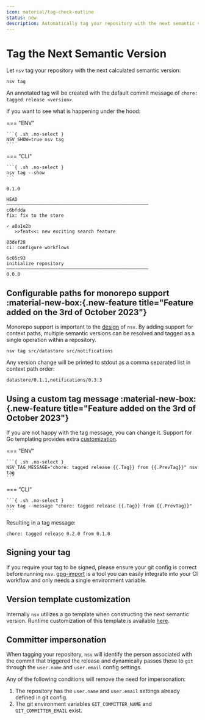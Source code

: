 ```yaml
---
icon: material/tag-check-outline
status: new
description: Automatically tag your repository with the next semantic version
---
```


# Tag the Next Semantic Version

Let `nsv` tag your repository with the next calculated semantic version:

```{ .sh .no-select }
nsv tag
```

An annotated tag will be created with the default commit message of `chore: tagged release <version>`.

If you want to see what is happening under the hood:

=== "ENV"

    ```{ .sh .no-select }
    NSV_SHOW=true nsv tag
    ```

=== "CLI"

    ```{ .sh .no-select }
    nsv tag --show
    ```

```{ .text .no-select .no-copy }
0.1.0

HEAD
────────────────────────────────────────────────────
c6bfdda
fix: fix to the store

✓ a0a1e2b
   >>feat<<: new exciting search feature

83def28
ci: configure workflows

6c05c93
initialize repository
────────────────────────────────────────────────────
0.0.0
```

## Configurable paths for monorepo support :material-new-box:{.new-feature title="Feature added on the 3rd of October 2023"}

Monorepo support is important to the [design](./monorepos.md) of `nsv`. By adding support for context paths, multiple semantic versions can be resolved and tagged as a single operation within a repository.

```{ .sh .no-select }
nsv tag src/datastore src/notifications
```

Any version change will be printed to stdout as a comma separated list in context path order:

```{ .text .no-select .no-copy }
datastore/0.1.1,notifications/0.3.3
```

## Using a custom tag message :material-new-box:{.new-feature title="Feature added on the 3rd of October 2023"}

If you are not happy with the tag message, you can change it. Support for Go templating provides extra [customization](./reference/templating.md#tag-annotation-message).

=== "ENV"

    ```{ .sh .no-select }
    NSV_TAG_MESSAGE="chore: tagged release {{.Tag}} from {{.PrevTag}}" nsv tag
    ```

=== "CLI"

    ```{ .sh .no-select }
    nsv tag --message "chore: tagged release {{.Tag}} from {{.PrevTag}}"
    ```

Resulting in a tag message:

```text
chore: tagged release 0.2.0 from 0.1.0
```

## Signing your tag

If you require your tag to be signed, please ensure your git config is correct before running `nsv`. [gpg-import](https://github.com/purpleclay/gpg-import) is a tool you can easily integrate into your CI workflow and only needs a single environment variable.

## Version template customization

Internally `nsv` utilizes a go template when constructing the next semantic version. Runtime customization of this template is available [here](./next-version.md#version-template-customization).

## Committer impersonation

When tagging your repository, `nsv` will identify the person associated with the commit that triggered the release and dynamically passes these to `git` through the `user.name` and `user.email` config settings.

Any of the following conditions will remove the need for impersonation:

1. The repository has the `user.name` and `user.email` settings already defined in git config.
1. The git environment variables `GIT_COMMITTER_NAME` and `GIT_COMMITTER_EMAIL` exist.
